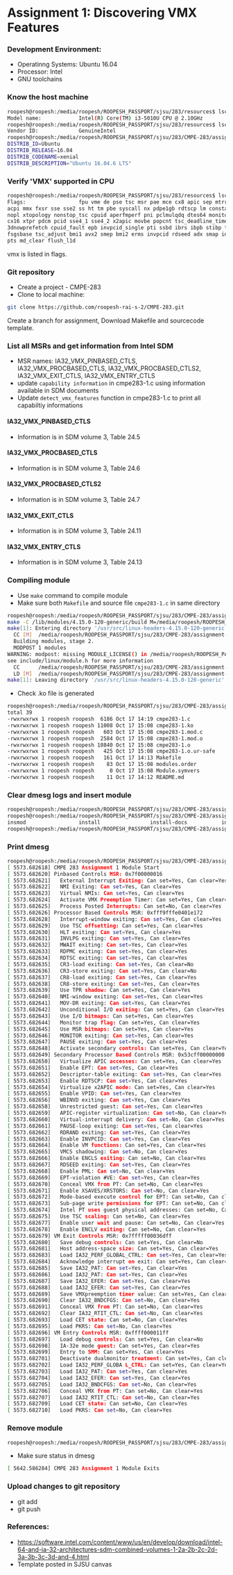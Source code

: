 # Assignment 1: Discovering VMX Features

### Development Environment:
* Operatinng Systems: Ubuntu 16.04
* Processor: Intel
* GNU toolchains

### Know the host machine
```bash
roopesh@roopesh:/media/roopesh/ROOPESH_PASSPORT/sjsu/283/resources$ lscpu | grep "Model name"
Model name:            Intel(R) Core(TM) i3-5010U CPU @ 2.10GHz
roopesh@roopesh:/media/roopesh/ROOPESH_PASSPORT/sjsu/283/resources$ lscpu | grep "Vendor ID"
Vendor ID:             GenuineIntel
roopesh@roopesh:/media/roopesh/ROOPESH_PASSPORT/sjsu/283/CMPE-283/assignment-1$ cat /etc/lsb-release 
DISTRIB_ID=Ubuntu
DISTRIB_RELEASE=16.04
DISTRIB_CODENAME=xenial
DISTRIB_DESCRIPTION="Ubuntu 16.04.6 LTS"
```

### Verify 'VMX' supported in CPU
```bash
roopesh@roopesh:/media/roopesh/ROOPESH_PASSPORT/sjsu/283/resources$ lscpu | grep vmx
Flags:                 fpu vme de pse tsc msr pae mce cx8 apic sep mtrr pge mca cmov pat pse36 clflush dts 
acpi mmx fxsr sse sse2 ss ht tm pbe syscall nx pdpe1gb rdtscp lm constant_tsc arch_perfmon pebs bts rep_good 
nopl xtopology nonstop_tsc cpuid aperfmperf pni pclmulqdq dtes64 monitor ds_cpl vmx est tm2 ssse3 sdbg fma 
cx16 xtpr pdcm pcid sse4_1 sse4_2 x2apic movbe popcnt tsc_deadline_timer aes xsave avx f16c rdrand lahf_lm abm
3dnowprefetch cpuid_fault epb invpcid_single pti ssbd ibrs ibpb stibp tpr_shadow vnmi flexpriority ept vpid
fsgsbase tsc_adjust bmi1 avx2 smep bmi2 erms invpcid rdseed adx smap intel_pt xsaveopt dtherm ida arat pln 
pts md_clear flush_l1d
```
vmx is listed in flags.

### Git repository
* Create a project - CMPE-283
* Clone to local machine: 
```bash
git clone https://github.com/roopesh-rai-s-2/CMPE-283.git
```
Create a branch for assignment, Download Makefile and sourcecode template.

### List all MSRs and get information from Intel SDM
* MSR names: IA32_VMX_PINBASED_CTLS, IA32_VMX_PROCBASED_CTLS, IA32_VMX_PROCBASED_CTLS2, IA32_VMX_EXIT_CTLS, IA32_VMX_ENTRY_CTLS
* update `capability information` in cmpe283-1.c using information available in SDM documents
* Update `detect_vmx_features` function in cmpe283-1.c to print all capabiltiy informations 

#### IA32_VMX_PINBASED_CTLS
* Information is in SDM volume 3, Table 24.5

#### IA32_VMX_PROCBASED_CTLS
* Information is in SDM volume 3, Table 24.6

#### IA32_VMX_PROCBASED_CTLS2
* Information is in SDM volume 3, Table 24.7

#### IA32_VMX_EXIT_CTLS
* Information is in SDM volume 3, Table 24.11

#### IA32_VMX_ENTRY_CTLS
* Information is in SDM volume 3, Table 24.13

### Compiling module
* Use `make` command to compile module
* Make sure both `Makefile` and source file `cmpe283-1.c` in same directory

```bash
roopesh@roopesh:/media/roopesh/ROOPESH_PASSPORT/sjsu/283/CMPE-283/assignment-1$ make
make -C /lib/modules/4.15.0-120-generic/build M=/media/roopesh/ROOPESH_PASSPORT/sjsu/283/CMPE-283/assignment-1 modules
make[1]: Entering directory '/usr/src/linux-headers-4.15.0-120-generic'
  CC [M]  /media/roopesh/ROOPESH_PASSPORT/sjsu/283/CMPE-283/assignment-1/cmpe283-1.o
  Building modules, stage 2.
  MODPOST 1 modules
WARNING: modpost: missing MODULE_LICENSE() in /media/roopesh/ROOPESH_PASSPORT/sjsu/283/CMPE-283/assignment-1/cmpe283-1.o
see include/linux/module.h for more information
  CC      /media/roopesh/ROOPESH_PASSPORT/sjsu/283/CMPE-283/assignment-1/cmpe283-1.mod.o
  LD [M]  /media/roopesh/ROOPESH_PASSPORT/sjsu/283/CMPE-283/assignment-1/cmpe283-1.ko
make[1]: Leaving directory '/usr/src/linux-headers-4.15.0-120-generic'
```
* Check .ko file is generated
```bash
roopesh@roopesh:/media/roopesh/ROOPESH_PASSPORT/sjsu/283/CMPE-283/assignment-1$ ls -l
total 39
-rwxrwxrwx 1 roopesh roopesh  6186 Oct 17 14:19 cmpe283-1.c
-rwxrwxrwx 1 roopesh roopesh 11008 Oct 17 15:08 cmpe283-1.ko
-rwxrwxrwx 1 roopesh roopesh   603 Oct 17 15:08 cmpe283-1.mod.c
-rwxrwxrwx 1 roopesh roopesh  2584 Oct 17 15:08 cmpe283-1.mod.o
-rwxrwxrwx 1 roopesh roopesh 10840 Oct 17 15:08 cmpe283-1.o
-rwxrwxrwx 1 roopesh roopesh   425 Oct 17 15:08 cmpe283-1.o.ur-safe
-rwxrwxrwx 1 roopesh roopesh   161 Oct 17 14:13 Makefile
-rwxrwxrwx 1 roopesh roopesh    83 Oct 17 15:08 modules.order
-rwxrwxrwx 1 roopesh roopesh     0 Oct 17 15:08 Module.symvers
-rwxrwxrwx 1 roopesh roopesh    11 Oct 17 14:12 README.md
```

### Clear dmesg logs and insert module
```bash
roopesh@roopesh:/media/roopesh/ROOPESH_PASSPORT/sjsu/283/CMPE-283/assignment-1$ sudo dmesg --clear
roopesh@roopesh:/media/roopesh/ROOPESH_PASSPORT/sjsu/283/CMPE-283/assignment-1$ sudo ins
insmod                 install                install-docs           install-info           installkernel          install-printerdriver  install-sgmlcatalog    instmodsh
roopesh@roopesh:/media/roopesh/ROOPESH_PASSPORT/sjsu/283/CMPE-283/assignment-1$ sudo insmod cmpe283-1.ko
```

### Print dmesg
```bash
roopesh@roopesh:/media/roopesh/ROOPESH_PASSPORT/sjsu/283/CMPE-283/assignment-1$ dmesg
[ 5573.682618] CMPE 283 Assignment 1 Module Start
[ 5573.682620] Pinbased Controls MSR: 0x7f00000016
[ 5573.682621]   External Interrupt Exiting: Can set=Yes, Can clear=Yes
[ 5573.682622]   NMI Exiting: Can set=Yes, Can clear=Yes
[ 5573.682623]   Virtual NMIs: Can set=Yes, Can clear=Yes
[ 5573.682624]   Activate VMX Preemption Timer: Can set=Yes, Can clear=Yes
[ 5573.682625]   Process Posted Interrupts: Can set=No, Can clear=Yes
[ 5573.682626] Processor Based Controls MSR: 0xfff9fffe0401e172
[ 5573.682628]   Interrupt-window exiting: Can set=Yes, Can clear=Yes
[ 5573.682629]   Use TSC offsetting: Can set=Yes, Can clear=Yes
[ 5573.682630]   HLT exiting: Can set=Yes, Can clear=Yes
[ 5573.682631]   INVLPG exiting: Can set=Yes, Can clear=Yes
[ 5573.682632]   MWAIT exiting: Can set=Yes, Can clear=Yes
[ 5573.682633]   RDPMC exiting: Can set=Yes, Can clear=Yes
[ 5573.682634]   RDTSC exiting: Can set=Yes, Can clear=Yes
[ 5573.682635]   CR3-load exiting: Can set=Yes, Can clear=No
[ 5573.682636]   CR3-store exiting: Can set=Yes, Can clear=No
[ 5573.682637]   CR8-load exiting: Can set=Yes, Can clear=Yes
[ 5573.682638]   CR8-store exiting: Can set=Yes, Can clear=Yes
[ 5573.682639]   Use TPR shadow: Can set=Yes, Can clear=Yes
[ 5573.682640]   NMI-window exiting: Can set=Yes, Can clear=Yes
[ 5573.682641]   MOV-DR exiting: Can set=Yes, Can clear=Yes
[ 5573.682642]   Unconditional I/O exiting: Can set=Yes, Can clear=Yes
[ 5573.682643]   Use I/O bitmaps: Can set=Yes, Can clear=Yes
[ 5573.682644]   Monitor trap flag: Can set=Yes, Can clear=Yes
[ 5573.682645]   Use MSR bitmaps: Can set=Yes, Can clear=Yes
[ 5573.682646]   MONITOR exiting: Can set=Yes, Can clear=Yes
[ 5573.682647]   PAUSE exiting: Can set=Yes, Can clear=Yes
[ 5573.682648]   Activate secondary controls: Can set=Yes, Can clear=Yes
[ 5573.682649] Secondary Processor Based Controls MSR: 0x53cff00000000
[ 5573.682650]   Virtualize APIC accesses: Can set=Yes, Can clear=Yes
[ 5573.682651]   Enable EPT: Can set=Yes, Can clear=Yes
[ 5573.682652]   Descriptor-table exiting: Can set=Yes, Can clear=Yes
[ 5573.682653]   Enable RDTSCP: Can set=Yes, Can clear=Yes
[ 5573.682654]   Virtualize x2APIC mode: Can set=Yes, Can clear=Yes
[ 5573.682655]   Enable VPID: Can set=Yes, Can clear=Yes
[ 5573.682656]   WBINVD exiting: Can set=Yes, Can clear=Yes
[ 5573.682658]   Unrestricted guest: Can set=Yes, Can clear=Yes
[ 5573.682659]   APIC-register virtualization: Can set=No, Can clear=Yes
[ 5573.682660]   Virtual-interrupt delivery: Can set=No, Can clear=Yes
[ 5573.682661]   PAUSE-loop exiting: Can set=Yes, Can clear=Yes
[ 5573.682662]   RDRAND exiting: Can set=Yes, Can clear=Yes
[ 5573.682663]   Enable INVPCID: Can set=Yes, Can clear=Yes
[ 5573.682664]   Enable VM functions: Can set=Yes, Can clear=Yes
[ 5573.682665]   VMCS shadowing: Can set=No, Can clear=Yes
[ 5573.682666]   Enable ENCLS exiting: Can set=No, Can clear=Yes
[ 5573.682667]   RDSEED exiting: Can set=Yes, Can clear=Yes
[ 5573.682668]   Enable PML: Can set=No, Can clear=Yes
[ 5573.682669]   EPT-violation #VE: Can set=Yes, Can clear=Yes
[ 5573.682670]   Conceal VMX from PT: Can set=No, Can clear=Yes
[ 5573.682671]   Enable XSAVES/XRSTORS: Can set=No, Can clear=Yes
[ 5573.682672]   Mode-based execute control for EPT: Can set=No, Can clear=Yes
[ 5573.682673]   Sub-page write permissions for EPT: Can set=No, Can clear=Yes
[ 5573.682674]   Intel PT uses guest physical addresses: Can set=No, Can clear=Yes
[ 5573.682675]   Use TSC scaling: Can set=No, Can clear=Yes
[ 5573.682677]   Enable user wait and pause: Can set=No, Can clear=Yes
[ 5573.682678]   Enable ENCLV exiting: Can set=No, Can clear=Yes
[ 5573.682679] VM Exit Controls MSR: 0x7fffff00036dff
[ 5573.682680]   Save debug controls: Can set=Yes, Can clear=No
[ 5573.682681]   Host address-space size: Can set=Yes, Can clear=Yes
[ 5573.682683]   Load IA32_PERF_GLOBAL_CTRL: Can set=Yes, Can clear=Yes
[ 5573.682684]   Acknowledge interrupt on exit: Can set=Yes, Can clear=Yes
[ 5573.682685]   Save IA32_PAT: Can set=Yes, Can clear=Yes
[ 5573.682686]   Load IA32_PAT: Can set=Yes, Can clear=Yes
[ 5573.682687]   Save IA32_EFER: Can set=Yes, Can clear=Yes
[ 5573.682688]   Load IA32_EFER: Can set=Yes, Can clear=Yes
[ 5573.682689]   Save VMXpreemption timer value: Can set=Yes, Can clear=Yes
[ 5573.682690]   Clear IA32_BNDCFGS: Can set=No, Can clear=Yes
[ 5573.682691]   Conceal VMX from PT: Can set=No, Can clear=Yes
[ 5573.682692]   Clear IA32_RTIT_CTL: Can set=No, Can clear=Yes
[ 5573.682693]   Load CET state: Can set=No, Can clear=Yes
[ 5573.682695]   Load PKRS: Can set=No, Can clear=Yes
[ 5573.682696] VM Entry Controls MSR: 0xffff000011ff
[ 5573.682697]   Load debug controls: Can set=Yes, Can clear=No
[ 5573.682698]   IA-32e mode guest: Can set=Yes, Can clear=Yes
[ 5573.682699]   Entry to SMM: Can set=Yes, Can clear=Yes
[ 5573.682701]   Deactivate dualmonitor treatment: Can set=Yes, Can clear=Yes
[ 5573.682702]   Load IA32_PERF_GLOBA L_CTRL: Can set=Yes, Can clear=Yes
[ 5573.682703]   Load IA32_PAT: Can set=Yes, Can clear=Yes
[ 5573.682704]   Load IA32_EFER: Can set=Yes, Can clear=Yes
[ 5573.682705]   Load IA32_BNDCFGS: Can set=No, Can clear=Yes
[ 5573.682706]   Conceal VMX from PT: Can set=No, Can clear=Yes
[ 5573.682707]   Load IA32_RTIT_CTL: Can set=No, Can clear=Yes
[ 5573.682709]   Load CET state: Can set=No, Can clear=Yes
[ 5573.682710]   Load PKRS: Can set=No, Can clear=Yes
```

### Remove module
```bash
roopesh@roopesh:/media/roopesh/ROOPESH_PASSPORT/sjsu/283/CMPE-283/assignment-1$ sudo rmmod cmpe283_1 
```

* Make sure status in dmesg
```bash
[ 5642.586284] CMPE 283 Assignment 1 Module Exits
```
### Upload changes to git repository
* git add <changes>
* git push

### References:
* https://software.intel.com/content/www/us/en/develop/download/intel-64-and-ia-32-architectures-sdm-combined-volumes-1-2a-2b-2c-2d-3a-3b-3c-3d-and-4.html
* Template posted in SJSU canvas 
